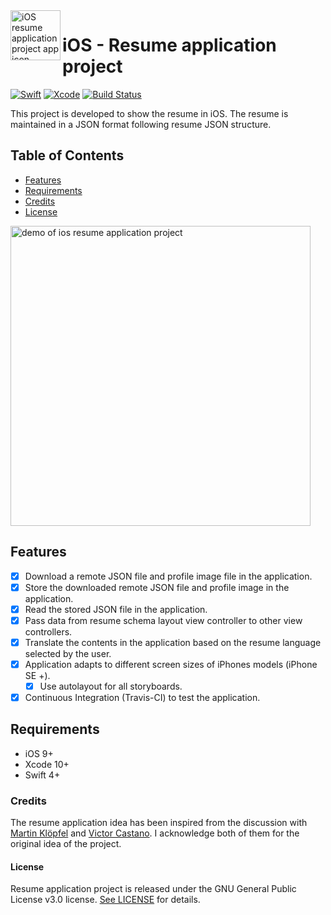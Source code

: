 <img align="left" width="80" height="80" src="https://raw.githubusercontent.com/akarsh/akarsh-seggemu-resume/master/akarsh%20seggemu%20resume/Assets/Assets.xcassets/AppIcon.appiconset/Icon-App-60x60%403x.png" alt="iOS resume application project app icon">

# iOS - Resume application project

[![Swift](https://img.shields.io/badge/Swift-4.2-orange.svg)](https://swift.org)
[![Xcode](https://img.shields.io/badge/Xcode-10.0-blue.svg)](https://developer.apple.com/xcode)
[![Build Status](https://travis-ci.com/akarsh/ios-akarsh-seggemu-resume.svg?branch=master)](https://travis-ci.com/akarsh/ios-akarsh-seggemu-resume)

This project is developed to show the resume in iOS.
The resume is maintained in a JSON format following resume JSON structure.

## Table of Contents

- [Features](#features)
- [Requirements](#requirements)
- [Credits](#credits)
- [License](#license)

<img height="480" src="Images/demoOfiOSapp.gif" alt="demo of ios resume application project">

## Features

- [x] Download a remote JSON file and profile image file in the application.
- [x] Store the downloaded remote JSON file and profile image in the application.
- [x] Read the stored JSON file in the application.
- [x] Pass data from resume schema layout view controller to other view controllers.
- [x] Translate the contents in the application based on the resume language selected by the user.
- [x] Application adapts to different screen sizes of iPhones models (iPhone SE +).
    - [x] Use autolayout for all storyboards.
- [x] Continuous Integration (Travis-CI) to test the application.

## Requirements

- iOS 9+
- Xcode 10+
- Swift 4+

### Credits

The resume application idea has been inspired from the discussion with [Martin Klöpfel](https://github.com/mr-casual) and [Victor Castano](https://github.com/Victorcstn). I acknowledge both of them for the original idea of the project.

#### License

Resume application project is released under the GNU General Public License v3.0 license. [See LICENSE](https://github.com/akarsh/akarsh-seggemu-resume/blob/master/LICENSE) for details.

